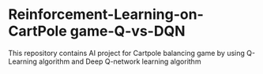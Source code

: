 # Reinforcement-Learning-on-CartPole game-Q-vs-DQN
This repository contains AI project for Cartpole balancing game by using Q-Learning algorithm and Deep Q-network learning algorithm
